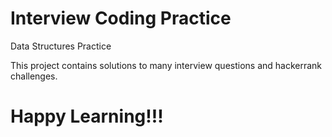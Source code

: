 # Interview Coding Practice
Data Structures Practice

This project contains solutions to many interview questions and hackerrank challenges.

# Happy Learning!!!
